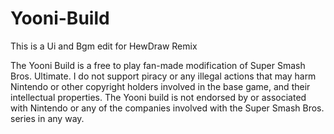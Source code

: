 # Yooni-Build
This is a Ui and Bgm edit for HewDraw Remix

The Yooni Build is a free to play fan-made modification of Super Smash Bros. Ultimate. I do not support piracy or any illegal actions that may harm Nintendo or other copyright holders involved in the base game, and their intellectual properties. The Yooni build is not endorsed by or associated with Nintendo or any of the companies involved with the Super Smash Bros. series in any way.
